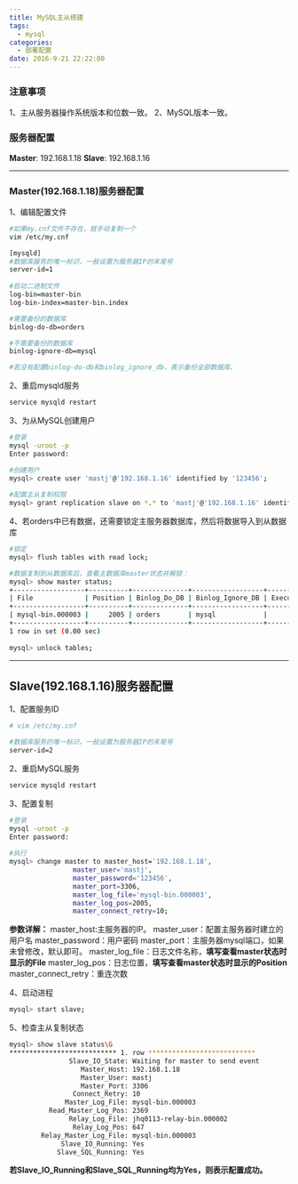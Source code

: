 ```yaml
---
title: MySQL主从搭建
tags:
  - mysql
categories:
  - 部署配置
date: 2016-9-21 22:22:00
---
```


### 注意事项
1、主从服务器操作系统版本和位数一致。
2、MySQL版本一致。

### 服务器配置
**Master**: 192.168.1.18
**Slave**: 192.168.1.16

---

### Master(192.168.1.18)服务器配置
1、编辑配置文件

```bash
#如果my.cnf文件不存在，就手动复制一个
vim /etc/my.cnf
```

```bash
[mysqld]  
#数据库服务的唯一标识，一般设置为服务器IP的末尾号
server-id=1
  
#启动二进制文件   
log-bin=master-bin
log-bin-index=master-bin.index

#需要备份的数据库  
binlog-do-db=orders

#不需要备份的数据库  
binlog-ignore-db=mysql

#若没有配置binlog-do-db和binlog_ignore_db，表示备份全部数据库。
```

<!-- more -->

2、重启mysqld服务
```bash
service mysqld restart
```
 
3、为从MySQL创建用户
```bash
#登录
mysql -uroot -p
Enter password: 

#创建用户
mysql> create user 'mastj'@'192.168.1.16' identified by '123456';
        
#配置主从复制权限
mysql> grant replication slave on *.* to 'mastj'@'192.168.1.16' identified by '123456';
```

4、若orders中已有数据，还需要锁定主服务器数据库，然后将数据导入到从数据库
```bash
#锁定
mysql> flush tables with read lock;

#数据复制到从数据库后，查看主数据库master状态并解锁：
mysql> show master status;  
+------------------+----------+--------------+------------------+-------------------+  
| File             | Position | Binlog_Do_DB | Binlog_Ignore_DB | Executed_Gtid_Set |  
+------------------+----------+--------------+------------------+-------------------+  
| mysql-bin.000003 |     2005 | orders       | mysql            |                   |  
+------------------+----------+--------------+------------------+-------------------+  
1 row in set (0.00 sec)  
  
mysql> unlock tables; 
```

---

## Slave(192.168.1.16)服务器配置
1、配置服务ID
```bash
# vim /etc/my.cnf 

#数据库服务的唯一标识，一般设置为服务器IP的末尾号
server-id=2
```

2、重启MySQL服务
```bash
service mysqld restart
```

3、配置复制
```bash
#登录
mysql -uroot -p
Enter password: 
       
#执行
mysql> change master to master_host='192.168.1.18',
                master_user='mastj',
                master_password='123456',
                master_port=3306,
                master_log_file='mysql-bin.000003',
                master_log_pos=2005,
                master_connect_retry=10;
```

**参数详解：**
master_host:主服务器的IP。
master_user：配置主服务器时建立的用户名
master_password：用户密码
master_port：主服务器mysql端口，如果未曾修改，默认即可。
master_log_file：日志文件名称，**填写查看master状态时显示的File**
master_log_pos：日志位置，**填写查看master状态时显示的Position**
master_connect_retry：重连次数

4、启动进程
```bash
mysql> start slave;
```

5、检查主从复制状态
```bash
mysql> show slave status\G  
*************************** 1. row ***************************  
               Slave_IO_State: Waiting for master to send event  
                  Master_Host: 192.168.1.18  
                  Master_User: mastj  
                  Master_Port: 3306  
                Connect_Retry: 10  
              Master_Log_File: mysql-bin.000003  
          Read_Master_Log_Pos: 2369  
               Relay_Log_File: jhq0113-relay-bin.000002  
                Relay_Log_Pos: 647  
        Relay_Master_Log_File: mysql-bin.000003  
             Slave_IO_Running: Yes  
            Slave_SQL_Running: Yes  
```

**若Slave_IO_Running和Slave_SQL_Running均为Yes，则表示配置成功。**
<br/>